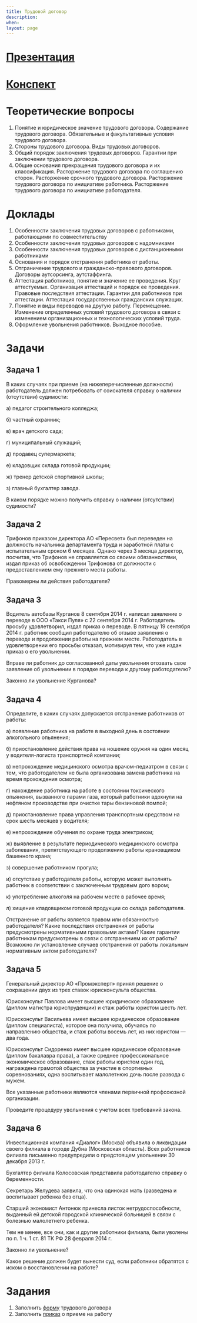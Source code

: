 ```yaml
---
title: Трудовой договор
description:
when:
layout: page
---
```


# [Презентация](./5/Trudovoy_Dogovor.pptx)

# [Конспект](./5/Trudovoy_Dogovor_Na_Konspekt.docx)

# Теоретические вопросы #

1. Понятие и юридическое значение трудового договора. Содержание трудового
   договора. Обязательные и факультативные условия трудового договора.
2. Стороны трудового договора. Виды трудовых договоров.
3. Общий порядок заключения трудовых договоров. Гарантии при заключении
   трудового договора.
4. Общие основания прекращения трудового договора и их классификация.
   Расторжение трудового договора по соглашению сторон. Расторжение срочного
   трудового договора. Расторжение трудового договора по инициативе работника.
   Расторжение трудового договора по инициативе работодателя.

# Доклады #

1. Особенности заключения трудовых договоров с работниками, работающими по
   совместительству
2. Особенности заключения трудовых договоров с надомниками
3. Особенности заключения трудовых договоров с дистанционными работниками
4. Основания и порядок отстранения работника от работы.
5. Отграничение трудового и гражданско-правового договоров. Договоры
   аутсорсинга, аутстаффинга.
6. Аттестация работников, понятие и значение ее проведения. Круг аттестуемых.
   Организация аттестаций и порядок ее проведения. Правовые последствия
   аттестации. Гарантии для работников при аттестации. Аттестация
   государственных гражданских служащих.
7. Понятие и виды переводов на другую работу. Перемещение. Изменение
   определенных условий трудового договора в связи с изменением организационных
   и технологических условий труда.
8. Оформление увольнения работников. Выходное пособие.

# Задачи #

## Задача 1 ##

В каких случаях при приеме (на нижеперечисленные должности) работодатель должен
потребовать от соискателя справку о наличии (отсутствии) судимости:

а) педагог строительного колледжа;

б) частный охранник;

в) врач детского сада;

г) муниципальный служащий;

д) продавец супермаркета;

е) кладовщик склада готовой продукции;

ж) тренер детской спортивной школы;

з) главный бухгалтер завода.

В каком порядке можно получить справку о наличии (отсутствии) судимости?

## Задача 2 ##

Трифонов приказом директора АО «Пересвет» был переведен на должность начальника
департамента труда и заработной платы с испытательным сроком 6 месяцев. Однако
через 3 месяца директор, посчитав, что Трифонов не справляется со своими
обязанностями, издал приказ об освобождении Трифонова от должности с
предоставлением ему прежнего места работы.

Правомерны ли действия работодателя?

## Задача 3 ##

Водитель автобазы Курганов 8 сентября 2014 г. написал заявление о переводе в ООО
«Такси Пуля» с 22 сентября 2014 г. Работодатель просьбу удовлетворил, издал
приказ о переводе. В пятницу 19 сентября 2014 г. работник сообщил работодателю
об отзыве заявления о переводе и продолжении работы на прежнем месте.
Работодатель в удовлетворении его просьбы отказал, мотивируя тем, что уже издан
приказ о его увольнении.

Вправе ли работник до согласованной даты увольнения отозвать свое заявление об
увольнении в порядке перевода к другому работодателю?

Законно ли увольнение Курганова?

## Задача 4 ##

Определите, в каких случаях допускается отстранение работников от работы:

а) появление работника на работе в выходной день в состоянии алкогольного
опьянения;

б) приостановление действия права на ношение оружия на один месяц у
водителя-логиста транспортной компании;

в) непрохождение медицинского осмотра врачом-педиатром в связи с тем, что
работодателем не была организована замена работника на время прохождения
осмотра;

г) нахождение работника на работе в состоянии токсического опьянения, вызванного
парами газа, который работники вдохнули на нефтяном производстве при очистке
тары бензиновой помпой;

д) приостановление права управления транспортным средством на срок шесть месяцев
у водителя;

е) непрохождение обучения по охране труда электриком;

ж) выявление в результате периодического медицинского осмотра заболевания,
препятствующего продолжению работы крановщиком башенного крана;

з) совершение работником прогула;

и) отсутствие у работодателя работы, которую может выполнять работник в
соответствии с заключенным трудовым дого вором;

к) употребление алкоголя на рабочем месте в рабочее время;

л) хищение кладовщиком готовой продукции со склада работодателя.

Отстранение от работы является правом или обязанностью работодателя? Какие
последствия отстранения от работы предусмотрены нормативными правовыми актами?
Какие гарантии работникам предусмотрены в связи с отстранением их от работы?
Возможно ли установление случаев отстранения от работы локальным нормативным
актом работодателя?

## Задача 5 ##

Генеральный директор АО «Промэксперт» принял решение о сокращении двух из трех
ставок юрисконсульта общества.

Юрисконсульт Павлова имеет высшее юридическое образование (диплом магистра
юриспруденции) и стаж работы юристом шесть лет.

Юрисконсульт Васильева имеет высшее юридическое образование (диплом
специалиста), которое она получила, обучаясь по направлению общества, и стаж
работы восемь лет, из них юристом — два года.

Юрисконсульт Сидоренко имеет высшее юридическое образование (диплом бакалавра
права), а также среднее профессиональное экономическое образование, стаж работы
юристом один год, награждена грамотой общества за участие в спортивных
соревнованиях, одна воспитывает малолетнюю дочь после развода с мужем.

Все указанные работники являются членами первичной профсоюзной организации.

Проведите процедуру увольнения с учетом всех требований закона.

## Задача 6 ##

Инвестиционная компания «Диалог» (Москва) объявила о ликвидации своего филиала в
городе Дубна (Московская область). Всех работников филиала письменно
предупредили о предстоящем увольнении 30 декабря 2013 г.

Бухгалтер филиала Колосовская представила работодателю справку о беременности.

Секретарь Желудева заявила, что она одинокая мать (разведена и воспитывает
ребенка без отца).

Старший экономист Антонюк принесла листок нетрудоспособности, выданный ей
детской городской клинической больницей в связи с болезнью малолетнего ребенка.

Тем не менее, все они, как и другие работники филиала, были уволены по п. 1 ч. 1
ст. 81 ТК РФ 28 февраля 2014 г.

Законно ли увольнение?

Какое решение должен будет вынести суд, если работники обратятся с иском о
восстановлении на работе?


# Задания

1. Заполнить [форму](./5/Td.doc) трудового договора
2. Заполнить [приказ](./5/Prikaz_O_Prieme_Na_Rabotu.docx) о приеме на работу
